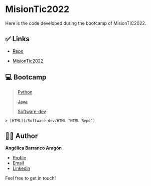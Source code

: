 # MisionTic2022
  Here is the code developed during the bootcamp of MisionTIC2022.

## ✅ Links

- [Repo](https://github.com/angelicaba23/MisionTic2022 "MisionTic2022 Repo")

- [MisionTic2022](https://www.misiontic2022.gov.co/portal/ "MisionTic2022 Page")

## 💻 Bootcamp

> [Python](/Python "Python Repo")
>
> [Java](/Python "Java Repo")
>
> [Software-dev](/Software-dev "Software-dev Repo")
>
    > [HTML](/Software-dev/HTML "HTML Repo")
 

## 👩‍💻 Author

**Angélica Barranco Aragón**

- [Profile](https://github.com/angelicaba23/ "Angélica Barranco")
- [Email](mailto:angelicaba9923@gmail.com?subject=Hi "Hi!")
- [Linkedin](https://www.linkedin.com/in/angelicaba23/ "Welcome")
  
Feel free to get in touch!
